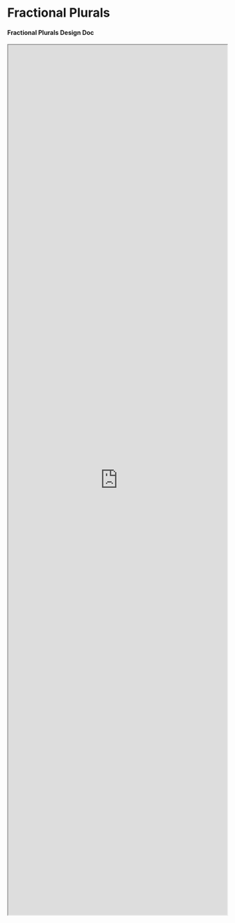 # Fractional Plurals

#### Fractional Plurals Design Doc

<iframe
src="https://docs.google.com/document/preview?hgd=1&id=155ZJOHtOgnm8P80TDL8QGfNZ-wNoqsRNRGHRfJB4JGs"
width="100%" height="2000" allow="fullscreen" />

#### Fraction Samples

<iframe
src="https://spreadsheets.google.com/spreadsheet/loadredirect?chrome=false&key=0AqRLrRqNEKv-dDN0VF9Qa0JXZ0hUTGFDMi1VMlh5aHc&output=html&pubredirect=true&widget=true"
width="100%" height="2000" allow="fullscreen" />
